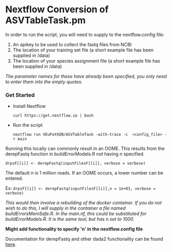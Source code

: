 # Nextflow Conversion of ASVTableTask.pm

In order to run the script, you will need to supply to the nextflow.config file:
1. An apikey to be used to collect the fastq files from NCBI
2. The location of your training set file (a short example file has been supplied in /data)
3. The location of your species assignment file (a short example file has been supplied in /data)

*The parameter names for these have already been specified, you only need to enter them into the empty quotes.*

### Get Started
  * Install Nextflow
    
    `curl https://get.nextflow.io | bash`
  
  * Run the script
    
    `nextflow run VEuPathDB/ASVTableTask -with-trace -c  <config_file> -r main`

Running this locally can commonly result in an OOME. This results from the derepFastq function in buildErrorModels.R not having n specified.

`drpsF[[i]] <- derepFastq(inputFilesF[[i]], verbose = verbose)`

The default n is 1 million reads. If an OOME occurs, a lower number can be entered. 

Ex: `drpsF[[i]] <- derepFastq(inputFilesF[[i]],n = 1e+03, verbose = verbose)`

*This would then involve a rebuilding of the docker container. If you do not wish to do this, I will supply in the container a file named buildErrorsMemSafe.R. In the main.nf, this could be substituted for buildErrorModels.R. It is the same tool, but has n set to 1000.*

**Might add functionality to specify 'n' in the nextflow.config file**

Documentation for derepFastq and other dada2 functionality can be found [here](https://rdrr.io/github/benjjneb/dada2/man/derepFastq.html).
